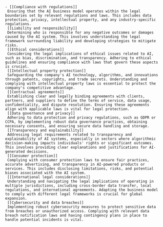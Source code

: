     - [[Compliance with regulations]]
     Ensuring that the AI business model operates within the legal boundaries set by relevant regulations and laws. This includes data protection, privacy, intellectual property, and any industry-specific regulations.
     [[Liability and responsibility]]
     Determining who is responsible for any negative outcomes or damages caused by the AI system. This involves understanding the legal framework surrounding liability and developing strategies to mitigate risks.
     [[Ethical considerations]]
     Considering the legal implications of ethical issues related to AI, such as bias, discrimination, and transparency. Adhering to ethical guidelines and ensuring compliance with laws that govern these aspects is crucial.
     [[Intellectual property protection]]
     Safeguarding the company's AI technology, algorithms, and innovations through patents, copyrights, and trade secrets. Understanding and complying with intellectual property laws is essential to protect the company's competitive advantage.
     [[Contractual agreements]]
     Establishing clear and legally binding agreements with clients, partners, and suppliers to define the terms of service, data usage, confidentiality, and dispute resolution. Ensuring these agreements align with applicable laws is vital for legal protection.
     [[Data governance and privacy]]
     Adhering to data protection and privacy regulations, such as GDPR or CCPA, by implementing robust data governance practices, obtaining necessary consents, and ensuring secure data handling and storage.
     [[Transparency and explainability]]
     Addressing legal requirements related to transparency and explainability of AI systems, especially in sectors where algorithmic decision-making impacts individuals' rights or significant outcomes. This involves providing clear explanations and justifications for AI-generated decisions.
     [[Consumer protection]]
     Complying with consumer protection laws to ensure fair practices, accurate advertising, and transparency in AI-powered products or services. This includes disclosing limitations, risks, and potential biases associated with the AI system.
     [[International legal considerations]]
     Understanding and navigating the legal implications of operating in multiple jurisdictions, including cross-border data transfer, local regulations, and international agreements. Adapting the business model to comply with different legal frameworks is crucial for global expansion.
     [[Cybersecurity and data breaches]]
     Implementing robust cybersecurity measures to protect sensitive data from breaches or unauthorized access. Complying with relevant data breach notification laws and having contingency plans in place to handle potential incidents is vital.

